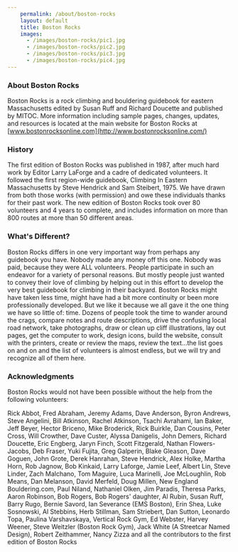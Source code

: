 ```yaml
---
    permalink: /about/boston-rocks
    layout: default
    title: Boston Rocks
    images:
      - /images/boston-rocks/pic1.jpg
      - /images/boston-rocks/pic2.jpg
      - /images/boston-rocks/pic3.jpg
      - /images/boston-rocks/pic4.jpg
---
```


### About Boston Rocks

Boston Rocks is a rock climbing and bouldering guidebook for eastern Massachusetts edited by Susan Ruff and Richard Doucette and published by MITOC. More information including sample pages, changes, updates, and resources is located at the main website for Boston Rocks at [www.bostonrocksonline.com](http://www.bostonrocksonline.com/)

### History

The first edition of Boston Rocks was published in 1987, after much hard work by Editor Larry LaForge and a cadre of dedicated volunteers. It followed the first region-wide guidebook, Climbing In Eastern Massachusetts by Steve Hendrick and Sam Steibert, 1975. We have drawn from both those works (with permission) and owe these individuals thanks for their past work. The new edition of Boston Rocks took over 80 volunteers and 4 years to complete, and includes information on more than 800 routes at more than 50 different areas.

### What's Different?

Boston Rocks differs in one very important way from perhaps any guidebook you have. Nobody made any money off this one. Nobody was paid, because they were ALL volunteers. People participate in such an endeavor for a variety of personal reasons. But mostly people just wanted to convey their love of climbing by helping out in this effort to develop the very best guidebook for climbing in their backyard. Boston Rocks might have taken less time, might have had a bit more continuity or been more professionally developed. But we like it because we all gave it the one thing we have so little of: time. Dozens of people took the time to wander around the crags, compare notes and route descriptions, drive the confusing local road network, take photographs, draw or clean up cliff illustrations, lay out pages, get the computer to work, design icons, build the website, consult with the printers, create or review the maps, review the text...the list goes on and on and the list of volunteers is almost endless, but we will try and recognize all of them here.

### Acknowledgments

Boston Rocks would not have been possible without the help from the following volunteers:

Rick Abbot, Fred Abraham, Jeremy Adams, Dave Anderson, Byron Andrews, Steve Angelini, Bill Atkinson, Rachel Atkinson, Tsachi Avrahami, Ian Baker, Jeff Beyer, Hector Briceno, Mike Broderick, Rick Buirkle, Dan Cousins, Peter Cross, Will Crowther, Dave Custer, Alyssa Danigelis, John Demers, Richard Doucette, Eric Engberg, Jaryn Finch, Scott Fitzgerald, Nathan Flowers-Jacobs, Deb Fraser, Yuki Fujita, Greg Galperin, Blake Gleason, Dave Goguen, John Grote, Derek Hanrahan, Steve Hendrick, Alex Holke, Martha Horn, Rob Jagnow, Bob Kinkaid, Larry Laforge, Jamie Leef, Albert Lin, Steve Linder, Zach Malchano, Tom Maguire, Luca Marinelli, Joe McLoughlin, Rob Means, Dan Melanson, David Merfeld, Doug Millen, New England Bouldering.com, Paul Niland, Nathaniel Olken, Jim Paradis, Theresa Parks, Aaron Robinson, Bob Rogers, Bob Rogers' daughter, Al Rubin, Susan Ruff, Barry Rugo, Bernie Savord, Ian Severance (EMS Boston), Erin Shea, Luke Sosnowski, Al Stebbins, Herb Stillman, Sam Striebert, Dan Sutton, Leonardo Topa, Paulina Varshavskaya, Vertical Rock Gym, Ed Webster, Harvey Weener, Steve Weitzler (Boston Rock Gym), Jack White (A Streetcar Named Design), Robert Zeithammer, Nancy Zizza and all the contributors to the first edition of Boston Rocks

